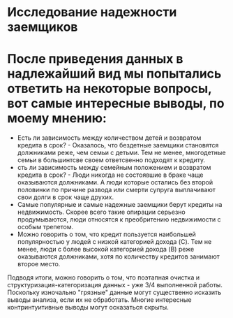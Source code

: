 # Исследование надежности заемщиков

# После приведения данных в надлежайший вид мы попытались ответить на некоторые вопросы, вот самые интересные выводы, по моему мнению:
- Есть ли зависимость между количеством детей и возвратом кредита в срок? - Оказалось, что бездетные заемщики становятся должниками реже, чем семьи с детьми. Тем не менее, многодетные семьи в большинтсве своем ответсвенно подходят к кредиту.
- сть ли зависимость между семейным положением и возвратом кредита в срок? - Люди никогда не состоявшие в браке чаще оказываются должниками. А люди которые остались без второй половинки по причине развода или смерти супруга выплачивают свои долги в срок чаще друхих.
-  Самые популярные и самые надежные заемщики берут кредиты на недвижимость. Скорее всего такие опирации серьезно продумываются, люди относятся к преобритению недвижимости с особым трепетом.
- Можно говорить о том, что кредит пользуется наибольшей популярностью у людей с низкой категорией дохода (C). Тем не менее, люди с более высокой категорией дохода (B) реже оказываются должниками, хотя по количеству кредитов занимают второе место.

Подводя итоги, можно говорить о том, что поэтапная очистка и структуризация-категоризация данных - уже 3/4 выполненной работы. Поскольку изночально "грязные" данные могут существенно исказить выводы анализа, если их не обработать. Многие интересные контринтуитивные выводы могут осказаться скрыты. 
